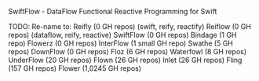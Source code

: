 
SwiftFlow - DataFlow Functional Reactive Programming for Swift

TODO: Re-name to:
  Reifly (0 GH repos) (swift, reify, reactify)
  Reiflow (0 GH repos) (dataflow, reify, reactive)
  SwiftFlow (0 GH repos)
  Bindage (1 GH repo)
  Flowerz (0 GH repos)
  InterFlow (1 small GH repo)
  Swathe (5 GH repos)
  DownFlow (0 GH repos)
  Floz (6 GH repos)
  Waterfowl (8 GH repos)
  UnderFlow (20 GH repos)
  Flown (26 GH repos)
  Inlet (26 GH repos)
  Fling (157 GH repos)
  Flower (1,0245 GH repos)



